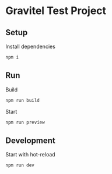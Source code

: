 # Gravitel Test Project

## Setup

Install dependencies

```bash
npm i
```

## Run

Build

```bash
npm run build
```

Start

```bash
npm run preview
```

## Development

Start with hot-reload

```bash
npm run dev
```